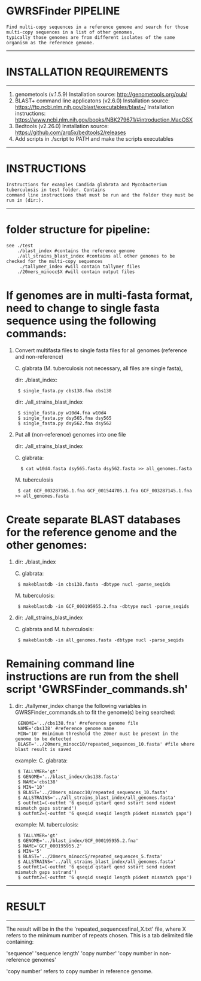 # GWRSFinder PIPELINE
    Find multi-copy sequences in a reference genome and search for those multi-copy sequences in a list of other genomes,
    typically those genomes are from different isolates of the same organism as the reference genome. 

--------------------------------------------------------------------------------------------------
# INSTALLATION REQUIREMENTS 
--------------------------------------------------------------------------------------------------
1. genometools (v.1.5.9) 
    Installation source: http://genometools.org/pub/
2. BLAST+ command line applicatons (v2.6.0) 
    Installation source: https://ftp.ncbi.nlm.nih.gov/blast/executables/blast+/
    Installation instructions: https://www.ncbi.nlm.nih.gov/books/NBK279671/#introduction.MacOSX
3. Bedtools (v2.26.0)
    Installation source: https://github.com/arq5x/bedtools2/releases
4. Add scripts in ./script to PATH and make the scripts executables

--------------------------------------------------------------------------------------------------
# INSTRUCTIONS
    Instructions for examples Candida glabrata and Mycobacterium tuberculosis in test folder. Contains
    command line instructions that must be run and the folder they must be run in (dir:). 
--------------------------------------------------------------------------------------------------
# folder structure for pipeline:
    see ./test
        ./blast_index #contains the reference genome
        ./all_strains_blast_index #contains all other genomes to be checked for the multi-copy sequences
         ./tallymer_index #will contain tallymer files
        ./20mers_minocc$X #will contain output files

# If genomes are in multi-fasta format, need to change to single fasta sequence using the following commands:
1. Convert multifasta files to single fasta files for all genomes (reference and non-reference)
    
    C. glabrata (M. tuberculosis not necessary, all files are single fasta), 
    
    dir: ./blast_index:

        $ single_fasta.py cbs138.fna cbs138

    dir: ./all_strains_blast_index

        $ single_fasta.py w10d4.fna w10d4
        $ single_fasta.py dsy565.fna dsy565
        $ single_fasta.py dsy562.fna dsy562

2. Put all (non-reference) genomes into one file
   
    dir: ./all_strains_blast_index
   
    C. glabrata:
        
         $ cat w10d4.fasta dsy565.fasta dsy562.fasta >> all_genomes.fasta
    M. tuberculosis

   	    $ cat GCF_003287165.1.fna GCF_001544705.1.fna GCF_003287145.1.fna >> all_genomes.fasta

# Create separate BLAST databases for the reference genome and the other genomes:
1. dir: ./blast_index
    
    C. glabrata:

        $ makeblastdb -in cbs138.fasta -dbtype nucl -parse_seqids
    M. tuberculosis:
        
        $ makeblastdb -in GCF_000195955.2.fna -dbtype nucl -parse_seqids
2. dir: ./all_strains_blast_index
    
    C. glabrata and M. tuberculosis:
	    
        $ makeblastdb -in all_genomes.fasta -dbtype nucl -parse_seqids

# Remaining command line instructions are run from the shell script 'GWRSFinder_commands.sh'
1. dir: ./tallymer_index
    change the following variables in GWRSFinder_commands.sh to fit the genome(s) being searched: 
        
        GENOME='../cbs138.fna' #reference genome file
        NAME='cbs138' #reference genome name
        MIN='10' #minimum threshold the 20mer must be present in the genome to be detected
        BLAST='../20mers_minocc10/repeated_sequences_10.fasta' #file where blast result is saved
    
    example: C. glabrata:	
	    
        $ TALLYMER='gt'
	    $ GENOME='../blast_index/cbs138.fasta'
	    $ NAME='cbs138'
	    $ MIN='10'
	    $ BLAST='../20mers_minocc10/repeated_sequences_10.fasta'
	    $ ALLSTRAINS='../all_strains_blast_index/all_genomes.fasta'
	    $ outfmt1=(-outfmt '6 qseqid qstart qend sstart send nident mismatch gaps sstrand')
	    $ outfmt2=(-outfmt '6 qseqid sseqid length pident mismatch gaps')

    
    example: M. tuberculosis:
	
        $ TALLYMER='gt'
	    $ GENOME='../blast_index/GCF_000195955.2.fna'
	    $ NAME='GCF_000195955.2'
	    $ MIN='5'
	    $ BLAST='../20mers_minocc5/repeated_sequences_5.fasta'
	    $ ALLSTRAINS='../all_strains_blast_index/all_genomes.fasta'
	    $ outfmt1=(-outfmt '6 qseqid qstart qend sstart send nident mismatch gaps sstrand')
	    $ outfmt2=(-outfmt '6 qseqid sseqid length pident mismatch gaps')
	

--------------------------------------------------------------------------------------------------
# RESULT
--------------------------------------------------------------------------------------------------
The result will be in the the 'repeated_sequencesfinal_X.txt' file, where X refers to the minimum
number of repeats chosen. This is a tab delimited file containing:

'sequence'    'sequence length' 'copy number' 'copy number in non-reference genomes'

'copy number' refers to copy number in reference genome.